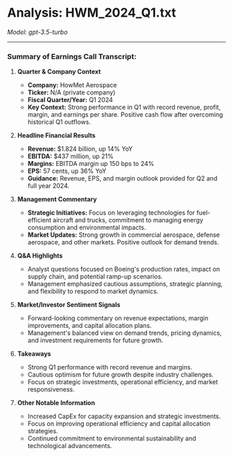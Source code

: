 # Analysis: HWM_2024_Q1.txt

*Model: gpt-3.5-turbo*

---

### Summary of Earnings Call Transcript:

1. **Quarter & Company Context**
   - **Company:** HowMet Aerospace
   - **Ticker:** N/A (private company)
   - **Fiscal Quarter/Year:** Q1 2024
   - **Key Context:** Strong performance in Q1 with record revenue, profit, margin, and earnings per share. Positive cash flow after overcoming historical Q1 outflows.

2. **Headline Financial Results**
   - **Revenue:** $1.824 billion, up 14% YoY
   - **EBITDA:** $437 million, up 21%
   - **Margins:** EBITDA margin up 150 bps to 24%
   - **EPS:** 57 cents, up 36% YoY
   - **Guidance:** Revenue, EPS, and margin outlook provided for Q2 and full year 2024.

3. **Management Commentary**
   - **Strategic Initiatives:** Focus on leveraging technologies for fuel-efficient aircraft and trucks, commitment to managing energy consumption and environmental impacts.
   - **Market Updates:** Strong growth in commercial aerospace, defense aerospace, and other markets. Positive outlook for demand trends.

4. **Q&A Highlights**
   - Analyst questions focused on Boeing's production rates, impact on supply chain, and potential ramp-up scenarios.
   - Management emphasized cautious assumptions, strategic planning, and flexibility to respond to market dynamics.

5. **Market/Investor Sentiment Signals**
   - Forward-looking commentary on revenue expectations, margin improvements, and capital allocation plans.
   - Management's balanced view on demand trends, pricing dynamics, and investment requirements for future growth.

6. **Takeaways**
   - Strong Q1 performance with record revenue and margins.
   - Cautious optimism for future growth despite industry challenges.
   - Focus on strategic investments, operational efficiency, and market responsiveness.

7. **Other Notable Information**
   - Increased CapEx for capacity expansion and strategic investments.
   - Focus on improving operational efficiency and capital allocation strategies.
   - Continued commitment to environmental sustainability and technological advancements.